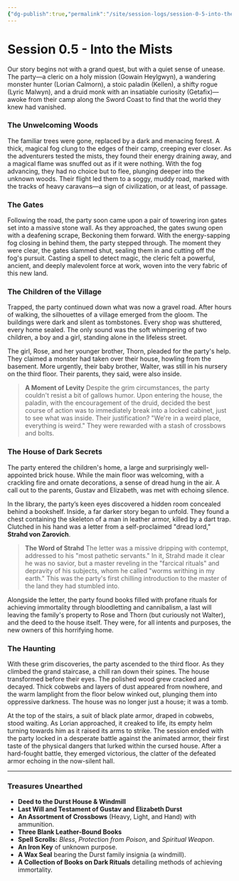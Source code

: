 ```yaml
---
{"dg-publish":true,"permalink":"/site/session-logs/session-0-5-into-the-mists/"}
---
```


# Session 0.5 - Into the Mists

Our story begins not with a grand quest, but with a quiet sense of unease. The party—a cleric on a holy mission (Gowain Heylgwyn), a wandering monster hunter (Lorian Calmorn), a stoic paladin (Kellen), a shifty rogue (Lyric Malwyn), and a druid monk with an insatiable curiosity (Getafix)—awoke from their camp along the Sword Coast to find that the world they knew had vanished.

### The Unwelcoming Woods

The familiar trees were gone, replaced by a dark and menacing forest. A thick, magical fog clung to the edges of their camp, creeping ever closer. As the adventurers tested the mists, they found their energy draining away, and a magical flame was snuffed out as if it were nothing. With the fog advancing, they had no choice but to flee, plunging deeper into the unknown woods. Their flight led them to a soggy, muddy road, marked with the tracks of heavy caravans—a sign of civilization, or at least, of passage.

### The Gates

Following the road, the party soon came upon a pair of towering iron gates set into a massive stone wall. As they approached, the gates swung open with a deafening scrape, Beckoning them forward. With the energy-sapping fog closing in behind them, the party stepped through. The moment they were clear, the gates slammed shut, sealing them in and cutting off the fog's pursuit. Casting a spell to detect magic, the cleric felt a powerful, ancient, and deeply malevolent force at work, woven into the very fabric of this new land.

### The Children of the Village

Trapped, the party continued down what was now a gravel road. After hours of walking, the silhouettes of a village emerged from the gloom. The buildings were dark and silent as tombstones. Every shop was shuttered, every home sealed. The only sound was the soft whimpering of two children, a boy and a girl, standing alone in the lifeless street.

The girl, Rose, and her younger brother, Thorn, pleaded for the party's help. They claimed a monster had taken over their house, howling from the basement. More urgently, their baby brother, Walter, was still in his nursery on the third floor. Their parents, they said, were also inside.

>  **A Moment of Levity**
> Despite the grim circumstances, the party couldn't resist a bit of gallows humor. Upon entering the house, the paladin, with the encouragement of the druid, decided the best course of action was to immediately break into a locked cabinet, just to see what was inside. Their justification? "We're in a weird place, everything is weird." They were rewarded with a stash of crossbows and bolts.

### The House of Dark Secrets

The party entered the children's home, a large and surprisingly well-appointed brick house. While the main floor was welcoming, with a crackling fire and ornate decorations, a sense of dread hung in the air. A call out to the parents, Gustav and Elizabeth, was met with echoing silence.

In the library, the party’s keen eyes discovered a hidden room concealed behind a bookshelf. Inside, a far darker story began to unfold. They found a chest containing the skeleton of a man in leather armor, killed by a dart trap. Clutched in his hand was a letter from a self-proclaimed "dread lord," **Strahd von Zarovich**.

> **The Word of Strahd**
> The letter was a missive dripping with contempt, addressed to his "most pathetic servants." In it, Strahd made it clear he was no savior, but a master reveling in the "farcical rituals" and depravity of his subjects, whom he called "worms writhing in my earth." This was the party's first chilling introduction to the master of the land they had stumbled into.

Alongside the letter, the party found books filled with profane rituals for achieving immortality through bloodletting and cannibalism, a last will leaving the family's property to Rose and Thorn (but curiously not Walter), and the deed to the house itself. They were, for all intents and purposes, the new owners of this horrifying home.

### The Haunting

With these grim discoveries, the party ascended to the third floor. As they climbed the grand staircase, a chill ran down their spines. The house transformed before their eyes. The polished wood grew cracked and decayed. Thick cobwebs and layers of dust appeared from nowhere, and the warm lamplight from the floor below winked out, plunging them into oppressive darkness. The house was no longer just a house; it was a tomb.

At the top of the stairs, a suit of black plate armor, draped in cobwebs, stood waiting. As Lorian approached, it creaked to life, its empty helm turning towards him as it raised its arms to strike. The session ended with the party locked in a desperate battle against the animated armor, their first taste of the physical dangers that lurked within the cursed house. After a hard-fought battle, they emerged victorious, the clatter of the defeated armor echoing in the now-silent hall.

---

### Treasures Unearthed

- **Deed to the Durst House & Windmill**
- **Last Will and Testament of Gustav and Elizabeth Durst**
- **An Assortment of Crossbows** (Heavy, Light, and Hand) with ammunition.
- **Three Blank Leather-Bound Books**
- **Spell Scrolls:** _Bless_, _Protection from Poison_, and _Spiritual Weapon_.
- **An Iron Key** of unknown purpose.
- **A Wax Seal** bearing the Durst family insignia (a windmill).
- **A Collection of Books on Dark Rituals** detailing methods of achieving immortality.
